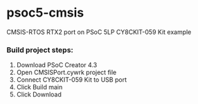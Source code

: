 # psoc5-cmsis
CMSIS-RTOS RTX2 port on PSoC 5LP CY8CKIT-059 Kit example

### Build project steps:

1. Download PSoC Creator 4.3
2. Open CMSISPort.cywrk project file
3. Connect CY8CKIT-059 Kit to USB port
4. Click Build main
5. Click Download
